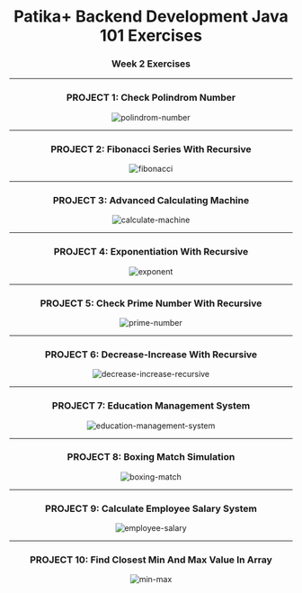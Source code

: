 # <div align="center">Patika+ Backend Development Java 101 Exercises</div>
### <div align="center">Week 2 Exercises</div>
---
<div align="center">
    <h3 align="center">PROJECT 1: Check Polindrom Number</h3>
    <img src="https://raw.githubusercontent.com/ferhatseker180/Patika_Java101_Week2/master/src/ProjectImages/palindrom-number.PNG" alt="polindrom-number">
</div>

---
<div align="center">
    <h3 align="center">PROJECT 2: Fibonacci Series With Recursive</h3>
    <img src="https://raw.githubusercontent.com/ferhatseker180/Patika_Java101_Week2/master/src/ProjectImages/fibonacci-series.PNG" alt="fibonacci">
</div>

---
<div align="center">
    <h3 align="center">PROJECT 3: Advanced Calculating Machine</h3>
    <img src="https://raw.githubusercontent.com/ferhatseker180/Patika_Java101_Week2/master/src/ProjectImages/advanced-calculate-machine.PNG" alt="calculate-machine">
</div>

---
<div align="center">
    <h3 align="center">PROJECT 4: Exponentiation With Recursive </h3>
    <img src="https://raw.githubusercontent.com/ferhatseker180/Patika_Java101_Week2/master/src/ProjectImages/exponent-with-recursive.PNG" alt="exponent">
</div>

---
<div align="center">
    <h3 align="center">PROJECT 5: Check Prime Number With Recursive </h3>
    <img src="https://raw.githubusercontent.com/ferhatseker180/Patika_Java101_Week2/master/src/ProjectImages/prime-number.PNG" alt="prime-number">
</div>

---
<div align="center">
    <h3 align="center">PROJECT 6: Decrease-Increase With Recursive </h3>
    <img src="https://raw.githubusercontent.com/ferhatseker180/Patika_Java101_Week2/master/src/ProjectImages/decrease-increase-recursive.PNG" alt="decrease-increase-recursive">
</div>

---
<div align="center">
    <h3 align="center">PROJECT 7: Education Management System</h3>
    <img src="https://raw.githubusercontent.com/ferhatseker180/Patika_Java101_Week2/master/src/ProjectImages/student-information-system.PNG" alt="education-management-system">
</div>

---
<div align="center">
    <h3 align="center">PROJECT 8: Boxing Match Simulation</h3>
    <img src="https://raw.githubusercontent.com/ferhatseker180/Patika_Java101_Week2/master/src/ProjectImages/boxing-fight.PNG" alt="boxing-match">
</div>

---
<div align="center">
    <h3 align="center">PROJECT 9: Calculate Employee Salary System</h3>
    <img src="https://raw.githubusercontent.com/ferhatseker180/Patika_Java101_Week2/master/src/ProjectImages/employee-salary.PNG" alt="employee-salary">
</div>

---
<div align="center">
    <h3 align="center">PROJECT 10: Find Closest Min And Max Value In Array </h3>
    <img src="https://raw.githubusercontent.com/ferhatseker180/Patika_Java101_Week2/master/src/ProjectImages/min-max-array.PNG" alt="min-max">
</div>
